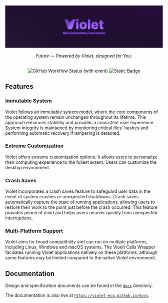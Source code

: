 <div align="center">
  
  ![Banner](./brand/banner.png)
  
  <i>Future — Powered by Violet, designed for You.</i> <br/> <br/>

  ![GitHub Workflow Status (with event)](https://img.shields.io/github/actions/workflow/status/violet-eco/docs/docs.yml?style=for-the-badge&labelColor=53268b&color=a460ed)
  ![Static Badge](https://img.shields.io/badge/rust-fff?style=for-the-badge&logo=rust&logoColor=white&labelColor=53268b&color=a460ed)
  
</div>

## Features

### Immutable System
Violet follows an immutable system model, where the core components
of the operating system remain unchanged throughout its lifetime. This
approach enhances stabilitiy and provides a consistent user experience.
System integrity is maintained by monitoring critical files' hashes and
performing automatic recovery if lampering is detected.

### Extreme Customization
Violet offers extreme customization options. It allows users to personalize
their computing experience to the fullest extent. Users can customize the
desktop environment.

### Crash Saves
Violet incorporates a crash saves feature to safeguard user data in the event of system
crashes or unexpected shutdowns. Crash saves automatically capture the state of running
applications, allowing users to restore their work to the point just before the crash
occurred. This feature provides peace of mind and helps users recover quickly from
unexpected interruptions.

### Multi-Platform Support
Violet aims for broad compatibility and can run on multiple platforms, including
Linux, Windows and macOS systems. The Vioelt Calls Wrapper faciliates running
Violet applications natively on these platforms, although some features may be
limited compared to the native Violet environment.

## Documentation
Design and specification documents can be found in the [`docs`](docs) directory.

The documentation is also live at [`https://violet-eco.github.io/docs`](https://violet-eco.github.io/docs).
